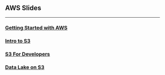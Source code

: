 ## AWS Slides

<hr>

### [Getting Started with AWS](https://coderplex.github.io/slides/aws/getting-started-with-aws.html)
### [Intro to S3](https://coderplex.github.io/slides/aws/intro-to-s3.html#/)
### [S3 For Developers](https://coderplex.github.io/slides/aws/s3-for-developers.html)
### [Data Lake on S3](https://coderplex.github.io/slides/aws/data-lake-on-s3.html#/)
